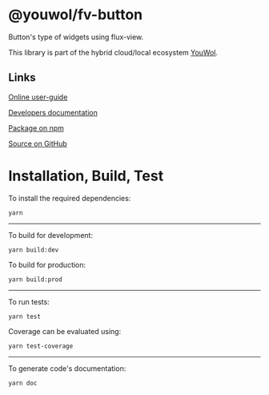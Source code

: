 # @youwol/fv-button

Button's type of widgets using flux-view.

This library is part of the hybrid cloud/local ecosystem 
[YouWol](https://platform.youwol.com/applications/@youwol/platform/latest).

## Links

[Online user-guide](https://l.youwol.com/doc/@youwol/fv-button)

[Developers documentation](https://platform.youwol.com/applications/@youwol/cdn-explorer/latest?package=@youwol/fv-button)

[Package on npm](https://www.npmjs.com/package/@youwol/fv-button)

[Source on GitHub](https://github.com/youwol/fv-button)

# Installation, Build, Test

To install the required dependencies:

```shell
yarn
```
---
To build for development:

```shell
yarn build:dev
```

To build for production:

```shell
yarn build:prod
```
---


To run tests:
```shell
yarn test
```

Coverage can be evaluated using:
```shell
yarn test-coverage
```
---

To generate code's documentation:

```shell
yarn doc
```
